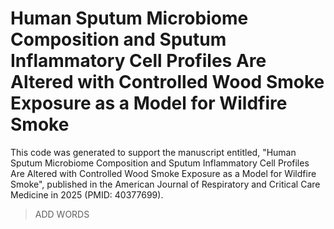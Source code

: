 # Human Sputum Microbiome Composition and Sputum Inflammatory Cell Profiles Are Altered with Controlled Wood Smoke Exposure as a Model for Wildfire Smoke

This code was generated to support the manuscript entitled, "Human Sputum Microbiome Composition and Sputum Inflammatory Cell Profiles Are Altered with Controlled Wood Smoke Exposure as a Model for Wildfire Smoke", published in the American Journal of Respiratory and Critical Care Medicine in 2025 (PMID: 40377699).

> ADD WORDS

